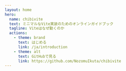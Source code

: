 ```yaml
---
layout: home
hero:
  name: chibivite
  text: ミニマルなVite実装のためのオンラインガイドブック
  tagline: Viteはなぜ動くのか
  actions:
    - theme: brand
      text: はじめる
      link: /ja/introduction
    - theme: alt
      text: GitHubで見る
      link: https://github.com/NozomuIkuta/chibivite
---
```

